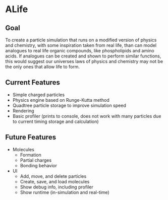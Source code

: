 # ALife

## Goal

To create a particle simulation that runs on a modified version of physics and chemistry, with some inspiration taken from real life, than can model analogues to real life organic compounds, like phospholipids and amino acids. If analogues can be created and shown to perform similar functions, this would suggest our universes laws of physics and chemistry may not be the only ones that allow life to form.

## Current Features

- Simple charged particles
- Physics engine based on Runge-Kutta method
- Quadtree particle storage to improve simulation speed
- Rendering
- Basic profiler (prints to console, does not work with many particles due to current timing storage and calculation)

## Future Features

- Molecules
  - Formation
  - Partial charges
  - Bonding behavior
- UI
  - Add, move, and delete particles
  - Create, save, and load molecules
  - Show debug info, including profiler
  - Show runtime (in-simulation and real-time)

